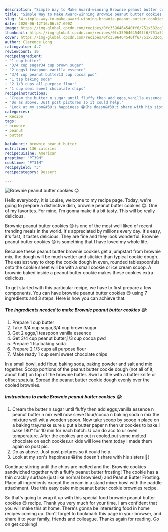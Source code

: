 ```yaml
---
description: "Simple Way to Make Award-winning Brownie peanut butter cookies 😊"
title: "Simple Way to Make Award-winning Brownie peanut butter cookies 😊"
slug: 54-simple-way-to-make-award-winning-brownie-peanut-butter-cookies
date: 2020-06-12T16:06:57.690Z
image: https://img-global.cpcdn.com/recipes/0fc3596464540ff6/751x532cq70/brownie-peanut-butter-cookies-😊-recipe-main-photo.jpg
thumbnail: https://img-global.cpcdn.com/recipes/0fc3596464540ff6/751x532cq70/brownie-peanut-butter-cookies-😊-recipe-main-photo.jpg
cover: https://img-global.cpcdn.com/recipes/0fc3596464540ff6/751x532cq70/brownie-peanut-butter-cookies-😊-recipe-main-photo.jpg
author: Clarence Long
ratingvalue: 4.7
reviewcount: 10
recipeingredient:
- "1 cup butter"
- "3/4 cup sugar34 cup brown sugar"
- "2 eggs1 teaspoon vanilla essence"
- "3/4 cup peanut butter13 cup cocoa pwd"
- "1 tsp baking soda"
- "2 1/3 cups all purpose flour"
- "1 cup semi sweet chocolate chips"
recipeinstructions:
- "Cream the butter n sugar until fluffy then add eggs,vanilla essence n peanut butter n mix well now sieve flour/cocoa n baking soda n mix the mixture well wit a wooden spoon. Now take scoop by scoop n place on a baking tray.make sure u put a butter paper n then ur cookies to bake.i bake 180° for 10 min for each batch. U can do acc to ur oven temperature. After the cookies are out n cooled.put some melted chocolate on each cookies.ur kids will love them.today I made them again so post pic."
- "Do as above. Just post pictures so it could help."
- "Look at my son&#39;s happiness 😁(he doesn&#39;t share with his sisters 🤣)"
categories:
- Recipe
tags:
- brownie
- peanut
- butter

katakunci: brownie peanut butter 
nutrition: 136 calories
recipecuisine: American
preptime: "PT39M"
cooktime: "PT31M"
recipeyield: "3"
recipecategory: Dessert

---
```



![Brownie peanut butter cookies 😊](https://img-global.cpcdn.com/recipes/0fc3596464540ff6/751x532cq70/brownie-peanut-butter-cookies-😊-recipe-main-photo.jpg)

Hello everybody, it is Louise, welcome to my recipe page. Today, we're going to prepare a distinctive dish, brownie peanut butter cookies 😊. One of my favorites. For mine, I'm gonna make it a bit tasty. This will be really delicious.

Brownie peanut butter cookies 😊 is one of the most well liked of recent trending meals in the world. It's appreciated by millions every day. It's easy, it's fast, it tastes delicious. They are fine and they look wonderful. Brownie peanut butter cookies 😊 is something that I have loved my whole life.

Because these peanut butter brownie cookies get a jumpstart from brownie mix, the dough will be much wetter and stickier than typical cookie dough. The easiest way to drop the cookie dough in even, rounded tablespoonfuls onto the cookie sheet will be with a small cookie or ice cream scoop. A brownie baked inside a peanut butter cookie makes these cookies extra delicious.


To get started with this particular recipe, we have to first prepare a few components. You can have brownie peanut butter cookies 😊 using 7 ingredients and 3 steps. Here is how you can achieve that.

<!--inarticleads1-->

##### The ingredients needed to make Brownie peanut butter cookies 😊:

1. Prepare 1 cup butter
1. Take 3/4 cup sugar,3/4 cup brown sugar
1. Get 2 eggs,1 teaspoon vanilla essence
1. Get 3/4 cup peanut butter,1/3 cup cocoa pwd
1. Prepare 1 tsp baking soda
1. Prepare 2 1/3 cups all purpose flour
1. Make ready 1 cup semi sweet chocolate chips


In a small bowl, add flour, baking soda, baking powder and salt and mix together. Scoop portions of the peanut butter cookie dough (not all of it, about half) on top of the brownie batter. Swirl a little with a butter knife or offset spatula. Spread the peanut butter cookie dough evenly over the cooled brownies. 

<!--inarticleads2-->

##### Instructions to make Brownie peanut butter cookies 😊:

1. Cream the butter n sugar until fluffy then add eggs,vanilla essence n peanut butter n mix well now sieve flour/cocoa n baking soda n mix the mixture well wit a wooden spoon. Now take scoop by scoop n place on a baking tray.make sure u put a butter paper n then ur cookies to bake.i bake 180° for 10 min for each batch. U can do acc to ur oven temperature. After the cookies are out n cooled.put some melted chocolate on each cookies.ur kids will love them.today I made them again so post pic.
1. Do as above. Just post pictures so it could help.
1. Look at my son&#39;s happiness 😁(he doesn&#39;t share with his sisters 🤣)


Continue stirring until the chips are melted and the. Brownie cookies sandwiched together with a fluffy peanut butter frosting! The cookie has a thin crackly surface (just like normal brownies!) and Peanut Butter Frosting. Place all ingredients except the cream in a stand mixer bowl with the paddle attachment. Use this easy cake mix peanut butter cookie brownies recipe. 

So that's going to wrap it up with this special food brownie peanut butter cookies 😊 recipe. Thank you very much for your time. I am confident that you will make this at home. There's gonna be interesting food in home recipes coming up. Don't forget to bookmark this page in your browser, and share it to your family, friends and colleague. Thanks again for reading. Go on get cooking!
